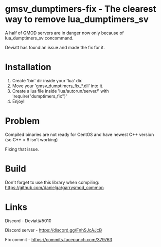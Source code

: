 # gmsv_dumptimers-fix - The clearest way to remove lua_dumptimers_sv

A half of GMOD servers are in danger now only because of lua_dumptimers_sv concommand.

Deviatt has found an issue and made the fix for it.

# Installation
1. Create 'bin' dir inside your 'lua' dir.
2. Move your 'gmsv_dumptimers_fix_*.dll' into it.
3. Create a lua file inside 'lua/autorun/server/' with 'require("dumptimers_fix")'
4. Enjoy!

# Problem
Compiled binaries are not ready for CentOS and have newest C++ version (so C++ < 6 isn't working)

Fixing that issue.

# Build
Don't forget to use this library when compiling: https://github.com/danielga/garrysmod_common

# Links

Discord - Deviatt#5010

Discord server - https://discord.gg/FnhSJcAJcB

Fix commit - https://commits.facepunch.com/379763
